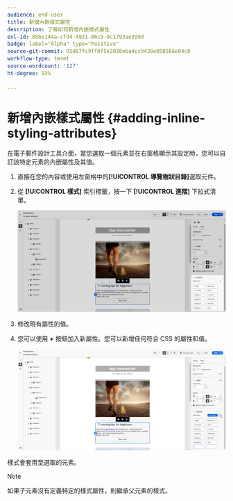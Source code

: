 ```yaml
---
audience: end-user
title: 新增內嵌樣式屬性
description: 了解如何新增內嵌樣式屬性
exl-id: 856e144a-cfd4-4931-86c9-0c1793ae399d
badge: label="Alpha" type="Positive"
source-git-commit: 05d87fc9ff8f5e2038eba4cc9438e058566e04c8
workflow-type: tm+mt
source-wordcount: '127'
ht-degree: 93%

---
```



# 新增內嵌樣式屬性 {#adding-inline-styling-attributes}

在電子郵件設計工具介面，當您選取一個元素並在右窗格顯示其設定時，您可以自訂該特定元素的內嵌屬性及其值。

1. 直接在您的內容或使用左窗格中的&#x200B;**[!UICONTROL 導覽樹狀目錄]**&#x200B;選取元件。

1. 從 **[!UICONTROL 樣式]** 索引標籤，按一下 **[!UICONTROL 進階]** 下拉式清單。

   ![](assets/styles_1.png)

1. 修改現有屬性的值。

1. 您可以使用 **+** 按鈕加入新屬性。您可以新增任何符合 CSS 的屬性和值。

   ![](assets/styles_2.png)

樣式會套用至選取的元素。

>[!NOTE]
>
>如果子元素沒有定義特定的樣式屬性，則繼承父元素的樣式。

